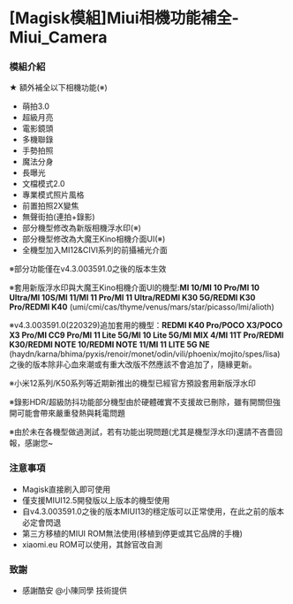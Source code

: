 # [Magisk模組]Miui相機功能補全-Miui_Camera
### 模組介紹
★ 額外補全以下相機功能(※)
- 萌拍3.0
- 超級月亮
- 電影鏡頭
- 多機聯錄
- 手勢拍照
- 魔法分身
- 長曝光
- 文檔模式2.0
- 專業模式照片風格
- 前置拍照2X變焦
- 無聲街拍(連拍+錄影)
- 部分機型修改為新版相機浮水印(※)
- 部分機型修改為大魔王Kino相機介面UI(※)
- 全機型加入MI12&CIVI系列的前攝補光介面

※部分功能僅在v4.3.003591.0之後的版本生效

※套用新版浮水印與大魔王Kino相機介面UI的機型:**MI 10/MI 10 Pro/MI 10 Ultra/MI 10S/MI 11/MI 11 Pro/MI 11 Ultra/REDMI K30 5G/REDMI K30 Pro/REDMI K40**
(umi/cmi/cas/thyme/venus/mars/star/picasso/lmi/alioth)

※v4.3.003591.0(220329)追加套用的機型：**REDMI K40 Pro/POCO X3/POCO X3 Pro/MI CC9 Pro/MI 11 Lite 5G/MI 10 Lite 5G/MI MIX 4/MI 11T Pro/REDMI K30/REDMI NOTE 10/REDMI NOTE 11/MI 11 LITE 5G NE**
(haydn/karna/bhima/pyxis/renoir/monet/odin/vili/phoenix/mojito/spes/lisa)
之後的版本除非心血來潮或有重大改版不然應該不會追加了，隨緣更新。

※小米12系列/K50系列等近期新推出的機型已經官方預設套用新版浮水印

※錄影HDR/超級防抖功能部分機型由於硬體確實不支援故已刪除，雖有開關但強開可能會帶來嚴重發熱與耗電問題

※由於未在各機型做過測試，若有功能出現問題(尤其是機型浮水印)還請不吝嗇回報，感謝您~

### 注意事項
- Magisk直接刷入即可使用
- 僅支援MIUI12.5開發版以上版本的機型使用
- 自v4.3.003591.0之後的版本MIUI13的穩定版可以正常使用，在此之前的版本必定會閃退
- 第三方移植的MIUI ROM無法使用(移植到停更或其它品牌的手機)
- xiaomi.eu ROM可以使用，其餘官改自測

### 致謝
- 感謝酷安 @小陳同學 技術提供
